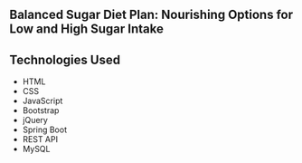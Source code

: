 ## Balanced Sugar Diet Plan: Nourishing Options for Low and High Sugar Intake

## Technologies Used


- HTML
- CSS
- JavaScript
- Bootstrap
- jQuery
- Spring Boot
- REST API
- MySQL
